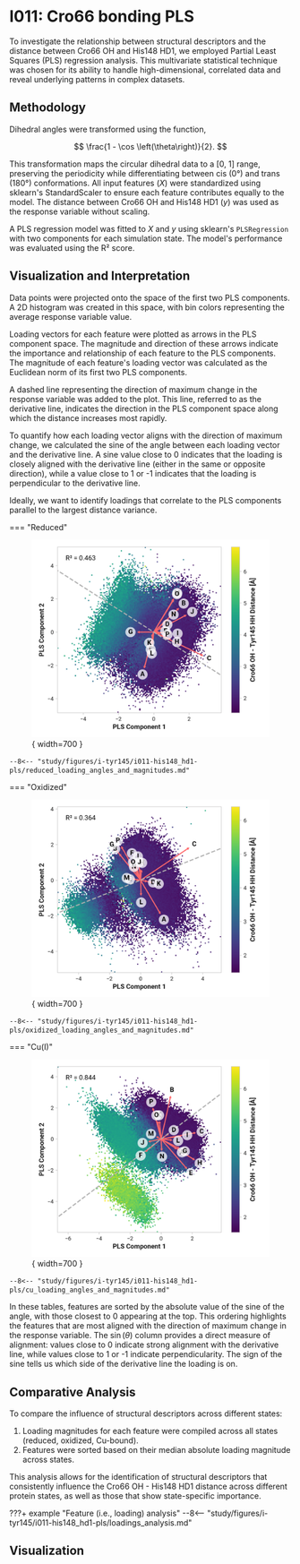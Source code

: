 # I011: Cro66 bonding PLS

To investigate the relationship between structural descriptors and the distance between Cro66 OH and His148 HD1, we employed Partial Least Squares (PLS) regression analysis.
This multivariate statistical technique was chosen for its ability to handle high-dimensional, correlated data and reveal underlying patterns in complex datasets.

## Methodology

Dihedral angles were transformed using the function,

$$
\frac{1 - \cos \left(\theta\right)}{2}.
$$

This transformation maps the circular dihedral data to a [0, 1] range, preserving the periodicity while differentiating between cis (0°) and trans (180°) conformations.
All input features ($X$) were standardized using sklearn's StandardScaler to ensure each feature contributes equally to the model.
The distance between Cro66 OH and His148 HD1 ($y$) was used as the response variable without scaling.

A PLS regression model was fitted to $X$ and $y$ using sklearn's `PLSRegression` with two components for each simulation state.
The model's performance was evaluated using the R² score.

## Visualization and Interpretation

Data points were projected onto the space of the first two PLS components.
A 2D histogram was created in this space, with bin colors representing the average response variable value.

Loading vectors for each feature were plotted as arrows in the PLS component space.
The magnitude and direction of these arrows indicate the importance and relationship of each feature to the PLS components.
The magnitude of each feature's loading vector was calculated as the Euclidean norm of its first two PLS components.

A dashed line representing the direction of maximum change in the response variable was added to the plot.
This line, referred to as the derivative line, indicates the direction in the PLS component space along which the distance increases most rapidly.

To quantify how each loading vector aligns with the direction of maximum change, we calculated the sine of the angle between each loading vector and the derivative line.
A sine value close to 0 indicates that the loading is closely aligned with the derivative line (either in the same or opposite direction), while a value close to 1 or -1 indicates that the loading is perpendicular to the derivative line.

Ideally, we want to identify loadings that correlate to the PLS components parallel to the largest distance variance.

=== "Reduced"
    <figure markdown>
    ![](./reduced_pls_regression.png){ width=700 }
    </figure>

    --8<-- "study/figures/i-tyr145/i011-his148_hd1-pls/reduced_loading_angles_and_magnitudes.md"

=== "Oxidized"
    <figure markdown>
    ![](./oxidized_pls_regression.png){ width=700 }
    </figure>

    --8<-- "study/figures/i-tyr145/i011-his148_hd1-pls/oxidized_loading_angles_and_magnitudes.md"

=== "Cu(I)"
    <figure markdown>
    ![](./cu_pls_regression.png){ width=700 }
    </figure>

    --8<-- "study/figures/i-tyr145/i011-his148_hd1-pls/cu_loading_angles_and_magnitudes.md"

In these tables, features are sorted by the absolute value of the sine of the angle, with those closest to 0 appearing at the top.
This ordering highlights the features that are most aligned with the direction of maximum change in the response variable.
The $\sin \left( \theta \right)$ column provides a direct measure of alignment: values close to 0 indicate strong alignment with the derivative line, while values close to 1 or -1 indicate perpendicularity.
The sign of the sine tells us which side of the derivative line the loading is on.

## Comparative Analysis

To compare the influence of structural descriptors across different states:

1.  Loading magnitudes for each feature were compiled across all states (reduced, oxidized, Cu-bound).
2.  Features were sorted based on their median absolute loading magnitude across states.

This analysis allows for the identification of structural descriptors that consistently influence the Cro66 OH - His148 HD1 distance across different protein states, as well as those that show state-specific importance.

???+ example "Feature (i.e., loading) analysis"
    --8<-- "study/figures/i-tyr145/i011-his148_hd1-pls/loadings_analysis.md"

## Visualization

<div id="reduced-view" class="mol-container"></div>
<script>
document.addEventListener('DOMContentLoaded', (event) => {
    const viewer = molstar.Viewer.create('reduced-view', {
        layoutIsExpanded: false,
        layoutShowControls: false,
        layoutShowRemoteState: false,
        layoutShowSequence: true,
        layoutShowLog: false,
        layoutShowLeftPanel: false,
        viewportShowExpand: true,
        viewportShowSelectionMode: true,
        viewportShowAnimation: false,
        pdbProvider: 'rcsb',
    }).then(viewer => {
        // viewer.loadStructureFromUrl("/analysis/005-rogfp-glh-md/data/traj/frame_106403.pdb", "pdb");
        viewer.loadSnapshotFromUrl("/misc/002-molstar-states/reduced-example.molj", "molj");
    });
});
</script>
